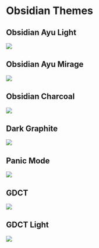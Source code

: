# Obsidian Themes


## Obsidian Ayu Light  

![](https://github.com/bcdavasconcelos/Themes/blob/master/Obsidian/Ayu%20Light/ayu2.png?raw=true)

## Obsidian Ayu Mirage

![](https://github.com/bcdavasconcelos/Themes/blob/master/Obsidian/Ayu%20Mirage/ayu1.png?raw=true.png)

## Obsidian Charcoal

![](https://github.com/bcdavasconcelos/Themes/blob/master/Obsidian/Charcoal/charcoal.png?raw=true)

## Dark Graphite

![](https://github.com/bcdavasconcelos/Themes/blob/master/Obsidian/Graphite/graphite.png?raw=true)

## Panic Mode

![](https://github.com/bcdavasconcelos/Themes/blob/master/Obsidian/Panic%20Mode/panic.png?raw=true)


## GDCT
![](https://github.com/bcdavasconcelos/Themes/blob/master/Obsidian/GDCT/gdct.png?raw=true)


## GDCT Light
![](https://github.com/bcdavasconcelos/Themes/blob/master/Obsidian/GDCT%20Light/gdct.png?raw=true)